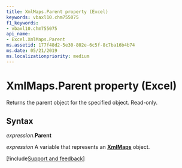 ```yaml
---
title: XmlMaps.Parent property (Excel)
keywords: vbaxl10.chm755075
f1_keywords:
- vbaxl10.chm755075
api_name:
- Excel.XmlMaps.Parent
ms.assetid: 177f48d2-5e30-802e-6c5f-8c7ba16b4b74
ms.date: 05/21/2019
ms.localizationpriority: medium
---
```



# XmlMaps.Parent property (Excel)

Returns the parent object for the specified object. Read-only.


## Syntax

_expression_.**Parent**

_expression_ A variable that represents an **[XmlMaps](Excel.XmlMaps.md)** object.



[!include[Support and feedback](~/includes/feedback-boilerplate.md)]